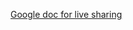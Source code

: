 [Google doc for live sharing](https://docs.google.com/document/d/1ADeh5z7uY5sIjJ_LDbnFRm7BxKelP2amJj0SXUsNgS4/edit?usp=sharing)
